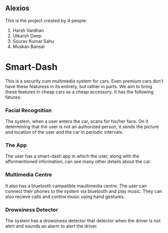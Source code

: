 ## Alexios
This is the project created by 4 people:
1. Harsh Vardhan
2. Utkarsh Deep
3. Sourav Kumar Sahu
4. Muskan Bansal

# Smart-Dash
This is a security cum multimedia system for cars. Even premium cars don't have these featuress in its entirety, but rather in parts. We aim to bring these features in cheap cars as a cheap accessory. It has the following fatures:

### Facial Recognition
The system, when a user enters the car, scans for his/her face. On it determining that the user is not an authorized person, it sends the picture and location of the user and the car in periodic intervals.

### The App
The user has a smart-dash app in which the user, along with the afformentioned information, can see many other details about the car.

### Multimedia Centre
It also has a bluetooth campatible maultimedia centre. The user can connect their phones to the system via bluetooth and play music. They can also recieve calls and control music using hand gestures.

### Drowsiness Detector
The system has a drowsiness detector that detector when the driver is not alert and sounds an alarm to alert the driver.
